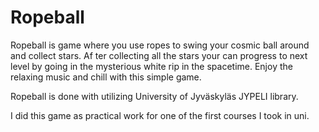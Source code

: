 # Ropeball

Ropeball is game where you use ropes to swing your cosmic ball around and collect
stars. Af	ter collecting all the stars your can progress to next level by going
in the mysterious white rip in the spacetime. Enjoy the relaxing music and chill
with this simple game.

Ropeball is done with utilizing University of Jyväskyläs JYPELI library.

I did this game as practical work for one of the first courses I took in uni.
